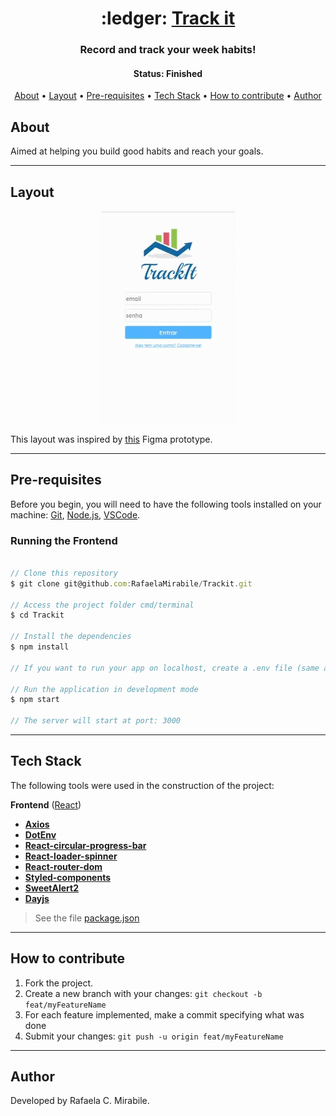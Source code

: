 <h1 align="center">
   :ledger: <a href="#"> Track it </a>
</h1>

<h3 align="center">
    Record and track your week habits!
</h3>

<h4 align="center"> 
	 Status: Finished
</h4>

<p align="center">
 <a href="#about">About</a> •
 <a href="#layout">Layout</a> • 
 <a href="#pre-requisites">Pre-requisites</a> • 
 <a href="#tech-stack">Tech Stack</a> • 
 <a href="#how-to-contribute">How to contribute</a> • 
 <a href="#author">Author</a>
</p>


## About

Aimed at helping you build good habits and reach your goals.

---


## Layout

<div align="center">
 <img src="./public/trackit.gif" alt="App demonstration"/>
</div>



This layout was inspired by <a href="https://www.figma.com/file/3r8MSf9dIPuFlvZHuHTZXF/TrackIt?node-id=0%3A1">this</a> Figma prototype.


---


## Pre-requisites

Before you begin, you will need to have the following tools installed on your machine:
[Git](https://git-scm.com), [Node.js](https://nodejs.org/en/), [VSCode](https://code.visualstudio.com/).

### Running the Frontend


``` jsx

// Clone this repository
$ git clone git@github.com:RafaelaMirabile/Trackit.git

// Access the project folder cmd/terminal
$ cd Trackit

// Install the dependencies
$ npm install

// If you want to run your app on localhost, create a .env file (same as the env.example) with the environment variable pointing to your local server.

// Run the application in development mode
$ npm start

// The server will start at port: 3000

```


---

## Tech Stack

The following tools were used in the construction of the project:

**Frontend**  ([React](https://reactjs.org/))

-   **[Axios](https://github.com/axios/axios)**
-   **[DotEnv](https://github.com/dotenv-org)**
-   **[React-circular-progress-bar](https://github.com/kevinsqi/react-circular-progressbar/blob/master/README_v1.md)**
-   **[React-loader-spinner](https://github.com/mhnpd/react-loader-spinner)**
-   **[React-router-dom](https://github.com/remix-run/react-router)**
-   **[Styled-components](https://github.com/styled-components/styled-components)**
-   **[SweetAlert2](https://github.com/sweetalert2/sweetalert2)**
-   **[Dayjs](https://github.com/dayjs)**


> See the file  [package.json](https://github.com/RafaelaMirabile/Trackit/blob/main/package.json)


---


## How to contribute

1. Fork the project.
2. Create a new branch with your changes: `git checkout -b feat/myFeatureName`
3. For each feature implemented, make a commit specifying what was done
4. Submit your changes: `git push -u origin feat/myFeatureName`

---

## Author

Developed by Rafaela C. Mirabile.
